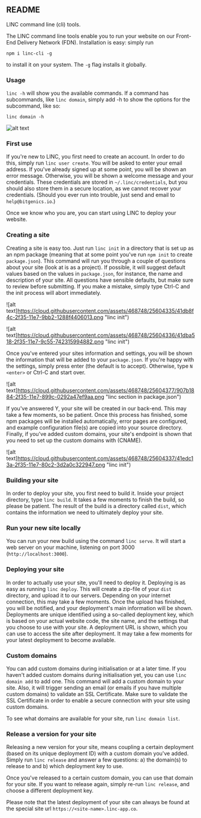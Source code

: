 ## README

LINC command line (cli) tools. 

The LINC command line tools enable you to run your website on our Front-End Delivery Network (FDN). 
Installation is easy: simply run 

`npm i linc-cli -g`

to install it on your system. The `-g` flag installs it globally. 

### Usage

`linc -h` will show you the available commands. If a command has subcommands, like `linc domain`, 
simply add -h to show the options for the subcommand, like so: 

`linc domain -h`

![alt text](https://cloud.githubusercontent.com/assets/468748/25603031/121524c6-2f2b-11e7-8c73-f9bfbe1e5428.png "linc usage")

### First use

If you're new to LINC, you first need to create an account. In order to do this, simply run
`linc user create`. You will be asked to enter your email address. If you've already signed 
up at some point, you will be shown an error message. Otherwise, you will be shown a welcome
message and your credentials. These credentials are stored in `~/.linc/credentials`, but you
should also store them in a secure location, as we cannot recover your credentials. (Should
you ever run into trouble, just send and email to `help@bitgenics.io`.)

Once we know who you are, you can start using LINC to deploy your website. 

### Creating a site

Creating a site is easy too. Just run `linc init` in a directory that is set up as an npm
package (meaning that at some point you've run `npm init` to create `package.json`). This
command will run you through a couple of questions about your site (look at is as a project).
If possible, it will suggest default values based on the values in `package.json`, for 
instance, the name and description of your site. All questions have sensible defaults, but
make sure to review before submitting. If you make a mistake, simply type Ctrl-C and the
init process will abort immediately. 

![alt text]https://cloud.githubusercontent.com/assets/468748/25604335/41db8f4c-2f35-11e7-9bb2-1288f4406013.png "linc init")

![alt text]https://cloud.githubusercontent.com/assets/468748/25604336/41dba518-2f35-11e7-9c55-742315994882.png "linc init")

Once you've entered your sites information and settings, you will be shown the information
that will be added to your `package.json`. If you're happy with the settings, simply press 
enter (the default is to accept). Otherwise, type `N <enter>` or Ctrl-C and start over.

![alt text]https://cloud.githubusercontent.com/assets/468748/25604377/907b1884-2f35-11e7-899c-0292a47ef9aa.png
 "linc section in package.json")

If you've answered Y, your site will be created in our back-end. This may take a few moments,
so be patient. Once this process has finished, some npm packages will be installed 
automatically, error pages are configured, and example configuration file(s) are copied into
your source directory. Finally, if you've added custom domains, your site's endpoint is shown
that you need to set up the custom domains with (CNAME). 

![alt text]https://cloud.githubusercontent.com/assets/468748/25604337/41edc13a-2f35-11e7-80c2-3d2a0c322947.png "linc init")

### Building your site

In order to deploy your site, you first need to build it. Inside your project directory,
type `linc build`. It takes a few moments to finish the build, so please be patient. The
result of the build is a directory called `dist`, which contains the information we need
to ultimately deploy your site. 

### Run your new site locally

You can run your new build using the command `linc serve`. It will start a web server on
your machine, listening on port 3000 (`http://localhost:3000`).

### Deploying your site

In order to actually use your site, you'll need to deploy it. Deploying is as easy as
running `linc deploy`. This will create a zip-file of your `dist` directory, and upload it
to our servers. Depending on your internet connection, this may take a few moments. Once
the upload has finished, you will be notified, and your deployment's main information 
will be shown. Deployments are unique identified using a so-called deployment key, which is
based on your actual website code, the site name, and the settings that you choose to
use with your site. A deployment URL is shown, which you can use to access the site after
deployment. It may take a few moments for your latest deployment to become available.

### Custom domains

You can add custom domains during initialisation or at a later time. If you haven't added
custom domains during initialisation yet, you can use `linc domain add` to add one. This 
command will add a custom domain to your site. Also, it will trigger sending an email (or
emails if you have multiple custom domains) to validate an SSL Certificate. Make sure to 
validate the SSL Certificate in order to enable a secure connection with your site using
custom domains. 

To see what domains are available for your site, run `linc domain list`.

### Release a version for your site

Releasing a new version for your site, means coupling a certain deployment (based on its
unique deployment ID) with a custom domain you've added. Simply run `linc release` and 
answer a few questions: a) the domain(s) to release to and b) which deployment key to use.

Once you've released to a certain custom domain, you can use that domain for your site. 
If you want to release again, simply re-run `linc release`, and choose a different 
deployment key. 

Please note that the latest deployment of your site can always be found at the special
site url `https://<site-name>.linc-app.co`.
